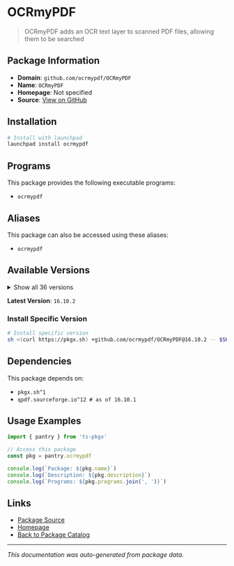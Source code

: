 # OCRmyPDF

> OCRmyPDF adds an OCR text layer to scanned PDF files, allowing them to be searched

## Package Information

- **Domain**: `github.com/ocrmypdf/OCRmyPDF`
- **Name**: `OCRmyPDF`
- **Homepage**: Not specified
- **Source**: [View on GitHub](https://github.com/pkgxdev/pantry/tree/main/projects/github.com/ocrmypdf/OCRmyPDF/package.yml)

## Installation

```bash
# Install with launchpad
launchpad install ocrmypdf
```

## Programs

This package provides the following executable programs:

- `ocrmypdf`

## Aliases

This package can also be accessed using these aliases:

- `ocrmypdf`

## Available Versions

<details>
<summary>Show all 36 versions</summary>

- `16.10.2`, `16.10.1`, `16.10.0`, `16.7.0`, `16.6.2`
- `16.6.1`, `16.6.0`, `16.5.0`, `16.4.3`, `16.4.2`
- `16.4.1`, `16.4.0`, `16.3.1`, `16.3.0`, `16.2.0`
- `16.1.2`, `16.1.1`, `16.1.0`, `16.0.4`, `16.0.3`
- `16.0.2`, `16.0.1`, `16.0.0`, `15.4.4`, `15.4.3`
- `15.4.2`, `15.4.1`, `15.4.0`, `15.3.1`, `15.3.0`
- `15.2.0`, `15.1.0`, `15.0.2`, `15.0.1`, `15.0.0`
- `14.4.0`

</details>

**Latest Version**: `16.10.2`

### Install Specific Version

```bash
# Install specific version
sh <(curl https://pkgx.sh) +github.com/ocrmypdf/OCRmyPDF@16.10.2 -- $SHELL -i
```

## Dependencies

This package depends on:

- `pkgx.sh^1`
- `qpdf.sourceforge.io^12 # as of 16.10.1`

## Usage Examples

```typescript
import { pantry } from 'ts-pkgx'

// Access this package
const pkg = pantry.ocrmypdf

console.log(`Package: ${pkg.name}`)
console.log(`Description: ${pkg.description}`)
console.log(`Programs: ${pkg.programs.join(', ')}`)
```

## Links

- [Package Source](https://github.com/pkgxdev/pantry/tree/main/projects/github.com/ocrmypdf/OCRmyPDF/package.yml)
- [Homepage](#)
- [Back to Package Catalog](../package-catalog.md)

---

*This documentation was auto-generated from package data.*
